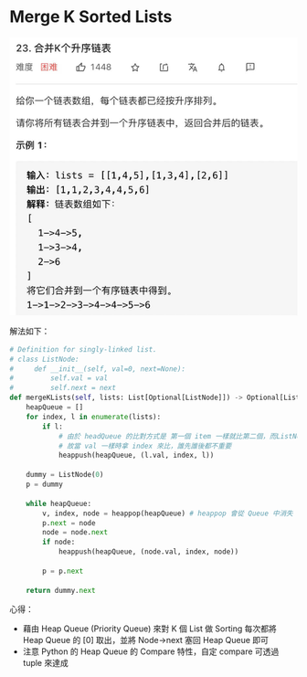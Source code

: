 Merge K Sorted Lists
===========================

![](23.jpg)

解法如下：
```python
# Definition for singly-linked list.
# class ListNode:
#     def __init__(self, val=0, next=None):
#         self.val = val
#         self.next = next
def mergeKLists(self, lists: List[Optional[ListNode]]) -> Optional[ListNode]:
    heapQueue = []
    for index, l in enumerate(lists):
        if l:
            # 由於 headQueue 的比對方式是 第一個 item 一樣就比第二個，而ListNode本身無法比對
            # 故當 val 一樣時拿 index 來比，誰先誰後都不重要
            heappush(heapQueue, (l.val, index, l))

    dummy = ListNode(0)
    p = dummy

    while heapQueue:
        v, index, node = heappop(heapQueue) # heappop 會從 Queue 中消失
        p.next = node
        node = node.next
        if node:
            heappush(heapQueue, (node.val, index, node))

        p = p.next

    return dummy.next

```
心得：
- 藉由 Heap Queue (Priority Queue) 來對 K 個 List 做 Sorting
每次都將 Heap Queue 的 [0] 取出，並將 Node->next 塞回 Heap Queue 即可
- 注意 Python 的 Heap Queue 的 Compare 特性，自定 compare 可透過 tuple 來達成
